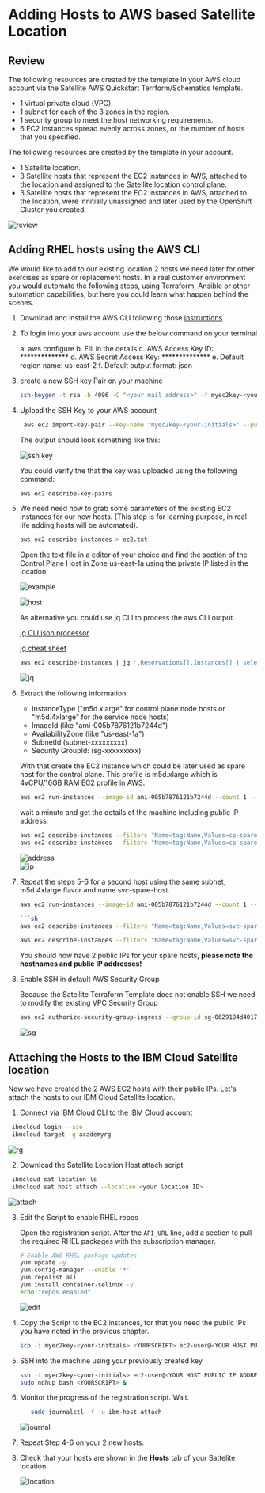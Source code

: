 # Adding Hosts to AWS based Satellite Location

## Review

The following resources are created by the template in your AWS cloud account via the Satellite AWS Quickstart Terrform/Schematics template.

- 1 virtual private cloud (VPC).
- 1 subnet for each of the 3 zones in the region.
- 1 security group to meet the host networking requirements.
- 6 EC2 instances spread evenly across zones, or the number of hosts that you specified.

The following resources are created by the template in your account.

- 1 Satellite location.
- 3 Satellite hosts that represent the EC2 instances in AWS, attached to the location and assigned to the Satellite location control plane.
- 3 Satellite hosts that represent the EC2 instances in AWS, attached to the location, were innitially unassigned and later used by the OpenShift Cluster you created.

![review](images/review_sat-location.png)

## Adding RHEL hosts using the AWS CLI

We would like to add to our existing location 2 hosts we need later for other exercises as spare or replacement hosts. In a real customer environment you would automate the following steps, using Terraform, Ansible or other automation capabilities, but here you could learn what happen behind the scenes.

1. Download and install the AWS CLI following those [instructions](common/clis/clis.md#aws-cli).

2. To login into your aws account use the below command on your terminal

    a.  aws configure
    b.  Fill in the details
    c.  AWS Access Key ID: **************
    d.  AWS Secret Access Key: **************
    e.  Default region name: us-east-2
    f.  Default output format: json

3. create a new SSH key Pair on your machine

   ```sh
   ssh-keygen -t rsa -b 4096 -C "<your mail address>" -f myec2key-<your-initials> 
   ```

4. Upload the SSH Key to your AWS account

   ```sh
    aws ec2 import-key-pair --key-name "myec2key-<your-initials>" --public-key-material fileb://./myec2key-<your-initials>.pub
   ```

   The output should look something like this:

   ![ssh key](images/aws-ssh-key.png)

   You could verify the that the key was uploaded using the following command:

   ```sh
   aws ec2 describe-key-pairs
   ```

5. We need need now to grab some parameters of the existing EC2 instances for our new hosts. (This step is for learning purpose, in real life adding hosts will be automated).

   ```sh
   aws ec2 describe-instances > ec2.txt
   ```

   Open the text file in a editor of your choice and find the section of the Control Plane Host in Zone us-east-1a using the private IP listed in the location.

   ![example](images/aws-cp-host-example.png)

   ![host](images/aws-ec2-hosts.png)

   As alternative you could use jq CLI to process the aws CLI output.

   [jq CLI json processor](https://github.com/stedolan/jq/wiki)

   [jq cheat sheet](https://lzone.de/cheat-sheet/jq)

   ```sh
   aws ec2 describe-instances | jq '.Reservations[].Instances[] | select (.PrivateIpAddress=="10.0.1.240") | {PrivateIpAddress,PublicIpAddress,SecurityGroups,SubnetId,ImageId,InstanceType,Placement}'
   ```

   ![jq](images/aws-cli-jq.png)

6. Extract the following information

   - InstanceType ("m5d.xlarge" for control plane node  hosts or "m5d.4xlarge" for the service node hosts)
   - ImageId (like "ami-005b7876121b7244d")
   - AvailabilityZone (like "us-east-1a")
   - SubnetId (subnet-xxxxxxxxx)
   - Security GroupId: (sg-xxxxxxxxx)

   With that create the EC2 instance which could be later used as spare host for the control plane. This profile is m5d.xlarge which is 4vCPU/16GB RAM EC2 profile in AWS.

   ```sh
   aws ec2 run-instances --image-id ami-005b7876121b7244d --count 1 --instance-type m5d.xlarge --key-name myec2key-<your-initials> --security-group-ids sg-0629184d40178da37 --subnet-id subnet-003da7ab0683c6c1b --associate-public-ip-address --tag-specifications 'ResourceType=instance,Tags=[{Key=Name,Value=cp-spare-host}]'
   ```

   wait a minute and get the details of the machine including public IP address:

   ```sh
   aws ec2 describe-instances --filters "Name=tag:Name,Values=cp-spare-host"
   aws ec2 describe-instances --filters "Name=tag:Name,Values=cp-spare-host" --query 'Reservations[*].Instances[*].PublicIpAddress'
   ```

   ![address](images/aws-ip-address.png)  
   ![ip](images/aws-ip.png)

7. Repeat the steps 5-6 for a second host using the same subnet, m5d.4xlarge flavor and name svc-spare-host.

   ```sh
   aws ec2 run-instances --image-id ami-005b7876121b7244d --count 1 --instance-type m5d.4xlarge --key-name myec2key-<your-initials> --security-group-ids sg-0629184d40178da37 --subnet-id subnet-003da7ab0683c6c1b --associate-public-ip-address --tag-specifications 'ResourceType=instance,Tags=[{Key=Name,Value=svc-spare-host}]'
   
   ```sh
   aws ec2 describe-instances --filters "Name=tag:Name,Values=svc-spare-host"
   
   aws ec2 describe-instances --filters "Name=tag:Name,Values=svc-spare-host" --query 'Reservations[*].Instances[*].PublicIpAddress'
   ```

   You should now have 2 public IPs for your spare hosts, **please note the hostnames and public IP addresses!**

8. Enable SSH in default AWS Security Group

   Because the Satellite Terraform Template does not enable SSH we need to modify the existing VPC Security Group

   ```sh
   aws ec2 authorize-security-group-ingress --group-id sg-0629184d40178da37 --protocol tcp --port 22 --cidr 0.0.0.0/0
   ```

   ![sg](images/sg.png)

## Attaching the Hosts to the IBM Cloud Satellite location

Now we have created the 2 AWS EC2 hosts with their public IPs. Let's attach the hosts to our IBM Cloud Satellite location.

1. Connect via IBM Cloud CLI to the IBM Cloud account
  
  ```sh
   ibmcloud login --sso
   ibmcloud target -g academyrg
   ```

   ![rg](images/ibm-cloud-rg.png)  

2. Download the Satellite Location Host attach script
  
  ```sh
   ibmcloud sat location ls
   ibmcloud sat host attach --location <your location ID>
   ```

   ![attach](images/host-attach.png)

3. Edit the Script to enable RHEL repos

   Open the registration script. After the `API_URL` line, add a section to pull the required RHEL packages with the subscription manager.

    ```sh
    # Enable AWS RHEL package updates
    yum update -y
    yum-config-manager --enable '*'
    yum repolist all
    yum install container-selinux -y
    echo "repos enabled"
    ```

    ![edit](images/edit-attach.png)  

4. Copy the Script to the EC2 instances, for that you need the public IPs you have noted in the previous chapter.

   ```sh
   scp -i myec2key-<your-initials> <YOURSCRIPT> ec2-user@<YOUR HOST PUBLIC IP ADDRESS>:/home/ec2-user/
   ```

5. SSH into the machine using your previously created key

   ```sh
   ssh -i myec2key-<your-initials> ec2-user@<YOUR HOST PUBLIC IP ADDRESS>
   sudo nohup bash <YOURSCRIPT> &
   ```

6. Monitor the progress of the registration script. Wait.

   ```sh
      sudo journalctl -f -u ibm-host-attach
   ```

   ![journal](images/journal.png)

7. Repeat Step 4-6 on your 2 new hosts.

8. Check that your hosts are shown in the **Hosts** tab of your Sattelite location.

   ![location](images/location.png)
